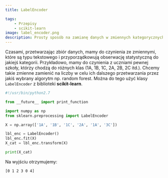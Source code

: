```yaml
---
title: LabelEncoder

tags:
    - Przepisy
    - scikit-learn
image: label_encoder.png
description: Prosty sposób na zamianę danych w zmiennych kategorycznych na liczbowe za pomocą metody kodowania etykiet (label encoding).
---
```

Czasami, przetwarzając zbiór danych, mamy do czynienia ze zmiennymi, które są typu tekstowego i przyporządkowują obserwację statystyczną do jakiejś kategorii. Przykładowo, mamy do czynienia z uczniami pewnej szkoły, którzy chodzą do różnych klas (1A, 1B, 1C, 2A, 2B, 2C itd.). Chcemy takie zmienne zamienić na liczby w celu ich dalszego przetwarzania przez jakiś wybrany algorytm np. random forest. Można do tego użyć klasy `LabelEncoder` z biblioteki __scikit-learn__.

<!-- truncate -->

```python
#!/usr/bin/python2.7

from __future__ import print_function

import numpy as np
from sklearn.preprocessing import LabelEncoder

X = np.array(['1A', '1B', '1C', '2A', '1A', '3C'])

lbl_enc = LabelEncoder()
lbl_enc.fit(X)
X_cat = lbl_enc.transform(X)

print(X_cat)
```

Na wyjściu otrzymujemy:

```
[0 1 2 3 0 4]
```
